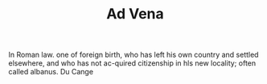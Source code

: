 ---
title: Ad Vena
permalink: "/definitions/ad-vena.html"
body: In Roman law. one of foreign birth, who has left his own country and settled
  elsewhere, and who has not ac-quired citizenship in hls new locality; often called
  albanus. Du Cange
published_at: '2018-07-07'
layout: post
---